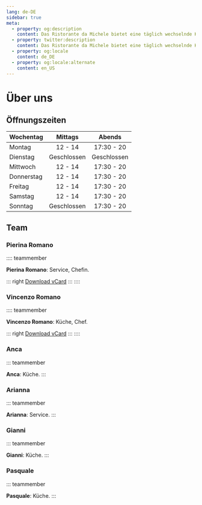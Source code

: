```yaml
---
lang: de-DE
sidebar: true
meta:
  - property: og:description
    content: Das Ristorante da Michele bietet eine täglich wechselnde Karte mit frischen Fisch- und Fleischgerichten sowie den üblichen italienischen Klassikern.
  - property: twitter:description
    content: Das Ristorante da Michele bietet eine täglich wechselnde Karte mit frischen Fisch- und Fleischgerichten sowie den üblichen italienischen Klassikern.
  - property: og:locale
    content: de_DE
  - property: og:locale:alternate
    content: en_US
---
```


# Über uns

## Öffnungszeiten

| Wochentag  | Mittags                                                             | Abends                                                              |
| ---------- |:-------------------------------------------------------------------:|:-------------------------------------------------------------------:|
| Montag     | <time datetime="12:00">12</time> - <time datetime="14:00">14</time> | <time datetime="17:30">17:30</time> - <time datetime="20">20</time> |
| Dienstag   | Geschlossen                                                         | Geschlossen                                                         |
| Mittwoch   | <time datetime="12:00">12</time> - <time datetime="14:00">14</time> | <time datetime="17:30">17:30</time> - <time datetime="20">20</time> |
| Donnerstag | <time datetime="12:00">12</time> - <time datetime="14:00">14</time> | <time datetime="17:30">17:30</time> - <time datetime="20">20</time> |
| Freitag    | <time datetime="12:00">12</time> - <time datetime="14:00">14</time> | <time datetime="17:30">17:30</time> - <time datetime="20">20</time> |
| Samstag    | <time datetime="12:00">12</time> - <time datetime="14:00">14</time> | <time datetime="17:30">17:30</time> - <time datetime="20">20</time> |
| Sonntag    | Geschlossen                                                         | <time datetime="17:30">17:30</time> - <time datetime="20">20</time> |

## Team

### Pierina Romano

:::: teammember
<TeamPierina/>

**Pierina Romano**: Service, Chefin.

::: right
[Download vCard](../vcards/Pierina_Romano.vcf)
:::
::::

### Vincenzo Romano

:::: teammember
<TeamVincenzo/>

**Vincenzo Romano**: Küche, Chef.

::: right
[Download vCard](../vcards/Vincenzo_Romano.vcf)
:::
::::

### Anca

::: teammember
<TeamAnca/>

**Anca**: Küche.
:::

### Arianna

::: teammember
<TeamArianna/>

**Arianna**: Service.
:::

### Gianni

::: teammember
<TeamGianni/>

**Gianni**: Küche.
:::

### Pasquale

::: teammember
<TeamPasquale/>

**Pasquale**: Küche.
:::

